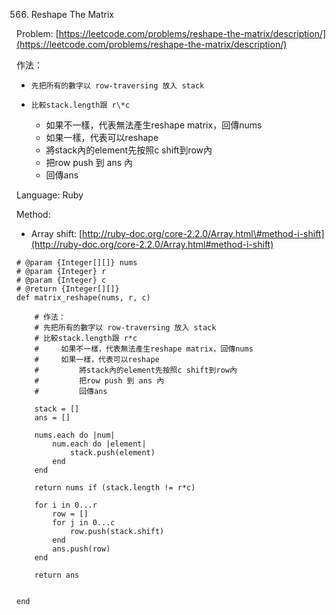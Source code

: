 566. Reshape The Matrix

Problem: [https://leetcode.com/problems/reshape-the-matrix/description/](https://leetcode.com/problems/reshape-the-matrix/description/)

作法：

*     先把所有的數字以 row-traversing 放入 stack
*     比較stack.length跟 r\*c
  * 如果不一樣，代表無法產生reshape matrix，回傳nums
  *  如果一樣，代表可以reshape
    * 將stack內的element先按照c shift到row內
    * 把row push 到 ans 內
    * 回傳ans

Language: Ruby

Method:

* Array shift: [http://ruby-doc.org/core-2.2.0/Array.html\#method-i-shift](http://ruby-doc.org/core-2.2.0/Array.html#method-i-shift)

```
# @param {Integer[][]} nums
# @param {Integer} r
# @param {Integer} c
# @return {Integer[][]}
def matrix_reshape(nums, r, c)
    
    # 作法：
    # 先把所有的數字以 row-traversing 放入 stack
    # 比較stack.length跟 r*c
    #     如果不一樣，代表無法產生reshape matrix，回傳nums
    #     如果一樣，代表可以reshape
    #         將stack內的element先按照c shift到row內
    #         把row push 到 ans 內
    #         回傳ans
    
    stack = []
    ans = []
    
    nums.each do |num|        
        num.each do |element| 
            stack.push(element)            
        end      
    end
            
    return nums if (stack.length != r*c)
            
    for i in 0...r
        row = []
        for j in 0...c
            row.push(stack.shift)
        end
        ans.push(row)
    end
    
    return ans
    
    
end
```





